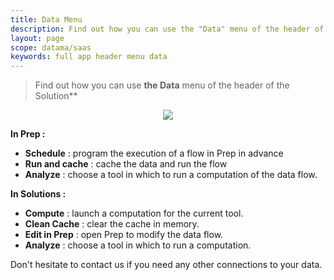 ```yaml
---
title: Data Menu
description: Find out how you can use the "Data" menu of the header of the DataMa Solutions
layout: page
scope: datama/saas
keywords: full app header menu data
---
```


> Find out how you can use **the Data** menu of the header of the Solution**

<center><img src="{{site.url}}/{{site.baseurl}}/core_app/new/interface/header/images/data_menu.jpg"/></center>

**In Prep :** 

- **Schedule** : program the execution of a flow in Prep in advance
- **Run and cache** : cache the data and run the flow
- **Analyze** : choose a tool in which to run a computation of the data flow.

**In Solutions :** 

- **Compute** : launch a computation for the current tool.
- **Clean Cache** : clear the cache in memory.
- **Edit in Prep** : open Prep to modify the data flow.
- **Analyze** : choose a tool in which to run a computation.


Don't hesitate to contact us if you need any other connections to your data.


